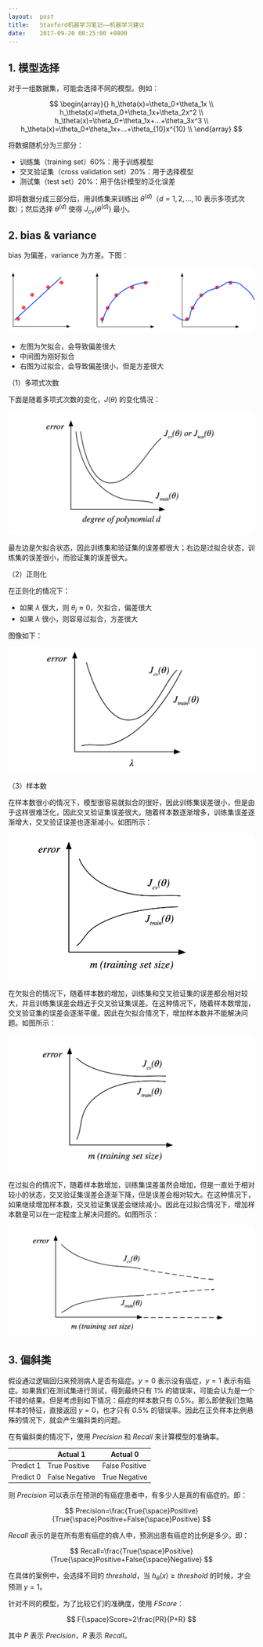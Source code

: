```yaml
---
layout:  post
title:   Stanford机器学习笔记——机器学习建议
date:    2017-09-20 00:25:00 +0800
---
```


## 1. 模型选择

对于一组数据集，可能会选择不同的模型。例如：

$$
\begin{array}{}
h_\theta(x)=\theta_0+\theta_1x \\
h_\theta(x)=\theta_0+\theta_1x+\theta_2x^2 \\
h_\theta(x)=\theta_0+\theta_1x+...+\theta_3x^3 \\
h_\theta(x)=\theta_0+\theta_1x+...+\theta_{10}x^{10} \\
\end{array}
$$

将数据随机分为三部分：

- 训练集（training set）60%：用于训练模型
- 交叉验证集（cross validation set）20%：用于选择模型
- 测试集（test set）20%：用于估计模型的泛化误差

即将数据分成三部分后，用训练集来训练出 $\theta^{(d)}$（$d=1,2,...,10$ 表示多项式次数）；然后选择 $\theta^{(d)}$ 使得 $J_{cv}(\theta^{(d)})$ 最小。

## 2. bias & variance

bias 为偏差，variance 为方差。下图：

![](./img/2017/09/20/advice-1.svg)

- 左图为欠拟合，会导致偏差很大
- 中间图为刚好拟合
- 右图为过拟合，会导致偏差很小，但是方差很大

（1）多项式次数

下面是随着多项式次数的变化，$J(\theta)$ 的变化情况：

![](./img/2017/09/20/advice-2.png)

最左边是欠拟合状态，因此训练集和验证集的误差都很大；右边是过拟合状态，训练集的误差很小，而验证集的误差很大。

（2）正则化

在正则化的情况下：

- 如果 $\lambda$ 很大，则 $\theta_j\approx0$，欠拟合，偏差很大
- 如果 $\lambda$ 很小，则容易过拟合，方差很大

图像如下：

![](./img/2017/09/20/advice-3.png)

（3）样本数

在样本数很小的情况下，模型很容易就拟合的很好，因此训练集误差很小，但是由于这样很难泛化，因此交叉验证集误差很大。随着样本数逐渐增多，训练集误差逐渐增大，交叉验证误差也逐渐减小。如图所示：

![](./img/2017/09/20/advice-4.png)

在欠拟合的情况下，随着样本数的增加，训练集和交叉验证集的误差都会相对较大，并且训练集误差会趋近于交叉验证集误差。在这种情况下，随着样本数增加，交叉验证集的误差会逐渐平缓。因此在欠拟合情况下，增加样本数并不能解决问题。如图所示：

![](./img/2017/09/20/advice-5.png)

在过拟合的情况下，随着样本数增加，训练集误差虽然会增加，但是一直处于相对较小的状态，交叉验证集误差会逐渐下降，但是误差会相对较大。在这种情况下，如果继续增加样本数，交叉验证集误差会继续减小。因此在过拟合情况下，增加样本数是可以在一定程度上解决问题的。如图所示：

![](./img/2017/09/20/advice-6.png)

## 3. 偏斜类

假设通过逻辑回归来预测病人是否有癌症。$y=0$ 表示没有癌症，$y=1$ 表示有癌症。如果我们在测试集进行测试，得到最终只有 1% 的错误率，可能会认为是一个不错的结果。但是考虑到如下情况：癌症的样本数只有 0.5%。那么即使我们忽略样本的特征，直接返回 $y=0$，也才只有 0.5% 的错误率。因此在正负样本比例悬殊的情况下，就会产生偏斜类的问题。

在有偏斜类的情况下，使用 $Precision$ 和 $Recall$ 来计算模型的准确率。

|           | Actual 1       | Actual 0       |
|-----------|----------------|----------------|
| Predict 1 | True Positive  | False Positive |
| Predict 0 | False Negative | True Negative  |

则 $Precision$ 可以表示在预测的有癌症患者中，有多少人是真的有癌症的。即：

$$ Precision=\frac{True{\space}Positive}{True{\space}Positive+False{\space}Positive} $$

$Recall$ 表示的是在所有患有癌症的病人中，预测出患有癌症的比例是多少。即：

$$ Recall=\frac{True{\space}Positive}{True{\space}Positive+False{\space}Negative} $$

在具体的案例中，会选择不同的 $threshold$，当 $h_\theta(x)\geq{threshold}$ 的时候，才会预测 $y=1$。

针对不同的模型，为了比较它们的准确度，使用 $F Score$：

$$ F{\space}Score=2\frac{PR}{P+R} $$

其中 $P$ 表示 $Precision$，$R$ 表示 $Recall$。
